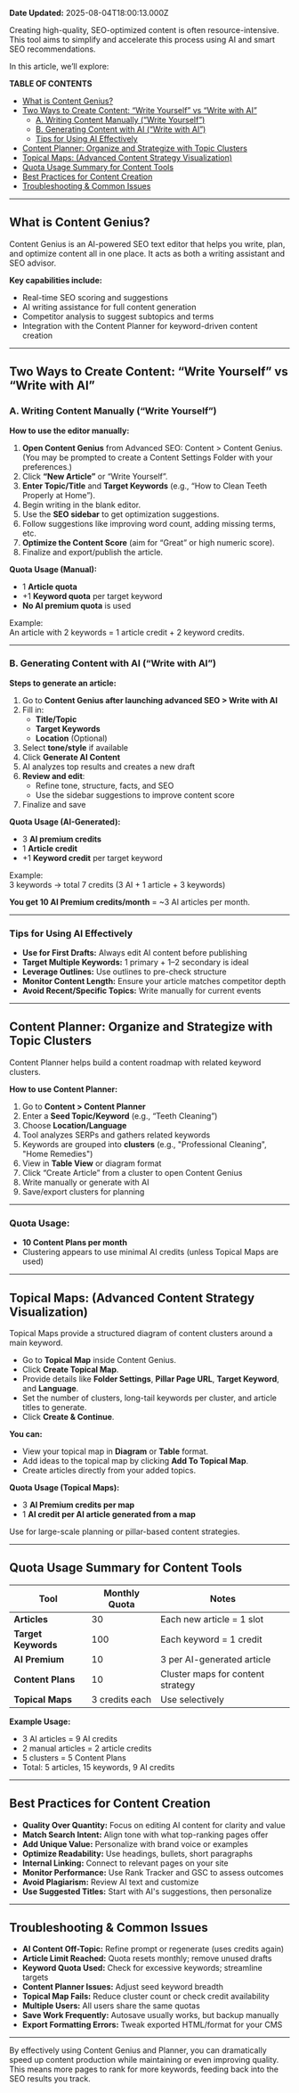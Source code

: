 **Date Updated:** 2025-08-04T18:00:13.000Z

Creating high-quality, SEO-optimized content is often resource-intensive. This tool aims to simplify and accelerate this process using AI and smart SEO recommendations.

In this article, we’ll explore:

  
**TABLE OF CONTENTS**

* [What is Content Genius?](#What-is-Content-Genius?)
* [Two Ways to Create Content: “Write Yourself” vs “Write with AI”](#Two-Ways-to-Create-Content%3A-%E2%80%9CWrite-Yourself%E2%80%9D-vs-%E2%80%9CWrite-with-AI%E2%80%9D)  
   * [A. Writing Content Manually (“Write Yourself”)](#A.-Writing-Content-Manually-%28%E2%80%9CWrite-Yourself%E2%80%9D%29)  
   * [B. Generating Content with AI (“Write with AI”)](#B.-Generating-Content-with-AI-%28%E2%80%9CWrite-with-AI%E2%80%9D%29)  
   * [Tips for Using AI Effectively](#Tips-for-Using-AI-Effectively)
* [Content Planner: Organize and Strategize with Topic Clusters](#Content-Planner%3A-Organize-and-Strategize-with-Topic-Clusters)
* [Topical Maps: (Advanced Content Strategy Visualization)](#Topical-Maps%3A-%28Advanced-Content-Strategy-Visualization%29)
* [Quota Usage Summary for Content Tools](#Quota-Usage-Summary-for-Content-Tools)
* [Best Practices for Content Creation](#Best-Practices-for-Content-Creation)
* [Troubleshooting & Common Issues](#Troubleshooting-&-Common-Issues)

---

## **What is Content Genius?**

Content Genius is an AI-powered SEO text editor that helps you write, plan, and optimize content all in one place. It acts as both a writing assistant and SEO advisor.

**Key capabilities include:**

* Real-time SEO scoring and suggestions
* AI writing assistance for full content generation
* Competitor analysis to suggest subtopics and terms
* Integration with the Content Planner for keyword-driven content creation

---

## **Two Ways to Create Content: “Write Yourself” vs “Write with AI”**

### **A. Writing Content Manually (“Write Yourself”)**

**How to use the editor manually:**

1. **Open Content Genius** from Advanced SEO: Content > Content Genius.  
(You may be prompted to create a Content Settings Folder with your preferences.)
2. Click **“New Article”** or “Write Yourself”.
3. **Enter Topic/Title** and **Target Keywords** (e.g., “How to Clean Teeth Properly at Home”).
4. Begin writing in the blank editor.
5. Use the **SEO sidebar** to get optimization suggestions.
6. Follow suggestions like improving word count, adding missing terms, etc.
7. **Optimize the Content Score** (aim for “Great” or high numeric score).
8. Finalize and export/publish the article.

**Quota Usage (Manual):**

* 1 **Article quota**
* +1 **Keyword quota** per target keyword
* **No AI premium quota** is used

Example:  
An article with 2 keywords = 1 article credit + 2 keyword credits.

---

### **B. Generating Content with AI (“Write with AI”)**

**Steps to generate an article:**

1. Go to **Content Genius after launching advanced SEO > Write with AI**
2. Fill in:  
   * **Title/Topic**  
   * **Target Keywords**  
   * **Location** (Optional)
3. Select **tone/style** if available
4. Click **Generate AI Content**
5. AI analyzes top results and creates a new draft
6. **Review and edit**:  
   * Refine tone, structure, facts, and SEO  
   * Use the sidebar suggestions to improve content score
7. Finalize and save

**Quota Usage (AI-Generated):**

* 3 **AI premium credits**
* 1 **Article credit**
* +1 **Keyword credit** per target keyword

Example:  
3 keywords → total 7 credits (3 AI + 1 article + 3 keywords)

**You get 10 AI Premium credits/month** \= \~3 AI articles per month.

---

### **Tips for Using AI Effectively**

* **Use for First Drafts:** Always edit AI content before publishing
* **Target Multiple Keywords:** 1 primary + 1–2 secondary is ideal
* **Leverage Outlines:** Use outlines to pre-check structure
* **Monitor Content Length:** Ensure your article matches competitor depth
* **Avoid Recent/Specific Topics:** Write manually for current events

---

## **Content Planner: Organize and Strategize with Topic Clusters**

Content Planner helps build a content roadmap with related keyword clusters.

**How to use Content Planner:**

1. Go to **Content > Content Planner**
2. Enter a **Seed Topic/Keyword** (e.g., “Teeth Cleaning”)
3. Choose **Location/Language**
4. Tool analyzes SERPs and gathers related keywords
5. Keywords are grouped into **clusters** (e.g., "Professional Cleaning", "Home Remedies")
6. View in **Table View** or diagram format
7. Click “Create Article” from a cluster to open Content Genius
8. Write manually or generate with AI
9. Save/export clusters for planning

---

### **Quota Usage:**

* **10 Content Plans per month**
* Clustering appears to use minimal AI credits (unless Topical Maps are used)

---

## **Topical Maps: (Advanced Content Strategy Visualization)**

Topical Maps provide a structured diagram of content clusters around a main keyword.

* Go to **Topical Map** inside Content Genius.
* Click **Create Topical Map**.
* Provide details like **Folder Settings**, **Pillar Page URL**, **Target Keyword**, and **Language**.
* Set the number of clusters, long-tail keywords per cluster, and article titles to generate.
* Click **Create & Continue**.

**You can:**

* View your topical map in **Diagram** or **Table** format.
* Add ideas to the topical map by clicking **Add To Topical Map**.
* Create articles directly from your added topics.

  
**Quota Usage (Topical Maps):**

* 3 **AI Premium credits per map**
* 1 **AI credit per AI article generated from a map**

Use for large-scale planning or pillar-based content strategies.

---

## **Quota Usage Summary for Content Tools**

| Tool                | Monthly Quota  | Notes                             |
| ------------------- | -------------- | --------------------------------- |
| **Articles**        | 30             | Each new article = 1 slot         |
| **Target Keywords** | 100            | Each keyword = 1 credit           |
| **AI Premium**      | 10             | 3 per AI-generated article        |
| **Content Plans**   | 10             | Cluster maps for content strategy |
| **Topical Maps**    | 3 credits each | Use selectively                   |

  
**Example Usage:**

* 3 AI articles = 9 AI credits
* 2 manual articles = 2 article credits
* 5 clusters = 5 Content Plans
* Total: 5 articles, 15 keywords, 9 AI credits

---

## **Best Practices for Content Creation**

* **Quality Over Quantity:** Focus on editing AI content for clarity and value
* **Match Search Intent:** Align tone with what top-ranking pages offer
* **Add Unique Value:** Personalize with brand voice or examples
* **Optimize Readability:** Use headings, bullets, short paragraphs
* **Internal Linking:** Connect to relevant pages on your site
* **Monitor Performance:** Use Rank Tracker and GSC to assess outcomes
* **Avoid Plagiarism:** Review AI text and customize
* **Use Suggested Titles:** Start with AI's suggestions, then personalize

---

## **Troubleshooting & Common Issues**

* **AI Content Off-Topic:** Refine prompt or regenerate (uses credits again)
* **Article Limit Reached:** Quota resets monthly; remove unused drafts
* **Keyword Quota Used:** Check for excessive keywords; streamline targets
* **Content Planner Issues:** Adjust seed keyword breadth
* **Topical Map Fails:** Reduce cluster count or check credit availability
* **Multiple Users:** All users share the same quotas
* **Save Work Frequently:** Autosave usually works, but backup manually
* **Export Formatting Errors:** Tweak exported HTML/format for your CMS

---

By effectively using Content Genius and Planner, you can dramatically speed up content production while maintaining or even improving quality. This means more pages to rank for more keywords, feeding back into the SEO results you track.

  